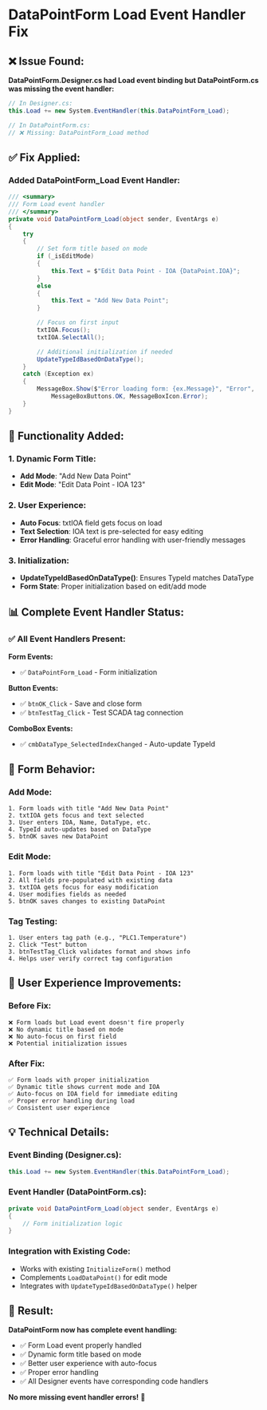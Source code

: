 # DataPointForm Load Event Handler Fix

## ❌ **Issue Found:**

**DataPointForm.Designer.cs had Load event binding but DataPointForm.cs was missing the event handler:**

```csharp
// In Designer.cs:
this.Load += new System.EventHandler(this.DataPointForm_Load);

// In DataPointForm.cs:
// ❌ Missing: DataPointForm_Load method
```

## ✅ **Fix Applied:**

### **Added DataPointForm_Load Event Handler:**

```csharp
/// <summary>
/// Form Load event handler
/// </summary>
private void DataPointForm_Load(object sender, EventArgs e)
{
    try
    {
        // Set form title based on mode
        if (_isEditMode)
        {
            this.Text = $"Edit Data Point - IOA {DataPoint.IOA}";
        }
        else
        {
            this.Text = "Add New Data Point";
        }

        // Focus on first input
        txtIOA.Focus();
        txtIOA.SelectAll();

        // Additional initialization if needed
        UpdateTypeIdBasedOnDataType();
    }
    catch (Exception ex)
    {
        MessageBox.Show($"Error loading form: {ex.Message}", "Error", 
            MessageBoxButtons.OK, MessageBoxIcon.Error);
    }
}
```

## 🎯 **Functionality Added:**

### **1. Dynamic Form Title:**
- **Add Mode**: "Add New Data Point"
- **Edit Mode**: "Edit Data Point - IOA 123"

### **2. User Experience:**
- **Auto Focus**: txtIOA field gets focus on load
- **Text Selection**: IOA text is pre-selected for easy editing
- **Error Handling**: Graceful error handling with user-friendly messages

### **3. Initialization:**
- **UpdateTypeIdBasedOnDataType()**: Ensures TypeId matches DataType
- **Form State**: Proper initialization based on edit/add mode

## 📊 **Complete Event Handler Status:**

### **✅ All Event Handlers Present:**

**Form Events:**
- ✅ `DataPointForm_Load` - Form initialization

**Button Events:**
- ✅ `btnOK_Click` - Save and close form
- ✅ `btnTestTag_Click` - Test SCADA tag connection

**ComboBox Events:**
- ✅ `cmbDataType_SelectedIndexChanged` - Auto-update TypeId

## 🔧 **Form Behavior:**

### **Add Mode:**
```
1. Form loads with title "Add New Data Point"
2. txtIOA gets focus and text selected
3. User enters IOA, Name, DataType, etc.
4. TypeId auto-updates based on DataType
5. btnOK saves new DataPoint
```

### **Edit Mode:**
```
1. Form loads with title "Edit Data Point - IOA 123"
2. All fields pre-populated with existing data
3. txtIOA gets focus for easy modification
4. User modifies fields as needed
5. btnOK saves changes to existing DataPoint
```

### **Tag Testing:**
```
1. User enters tag path (e.g., "PLC1.Temperature")
2. Click "Test" button
3. btnTestTag_Click validates format and shows info
4. Helps user verify correct tag configuration
```

## 🎯 **User Experience Improvements:**

### **Before Fix:**
```
❌ Form loads but Load event doesn't fire properly
❌ No dynamic title based on mode
❌ No auto-focus on first field
❌ Potential initialization issues
```

### **After Fix:**
```
✅ Form loads with proper initialization
✅ Dynamic title shows current mode and IOA
✅ Auto-focus on IOA field for immediate editing
✅ Proper error handling during load
✅ Consistent user experience
```

## 💡 **Technical Details:**

### **Event Binding (Designer.cs):**
```csharp
this.Load += new System.EventHandler(this.DataPointForm_Load);
```

### **Event Handler (DataPointForm.cs):**
```csharp
private void DataPointForm_Load(object sender, EventArgs e)
{
    // Form initialization logic
}
```

### **Integration with Existing Code:**
- Works with existing `InitializeForm()` method
- Complements `LoadDataPoint()` for edit mode
- Integrates with `UpdateTypeIdBasedOnDataType()` helper

## 🚀 **Result:**

**DataPointForm now has complete event handling:**
- ✅ Form Load event properly handled
- ✅ Dynamic form title based on mode
- ✅ Better user experience with auto-focus
- ✅ Proper error handling
- ✅ All Designer events have corresponding code handlers

**No more missing event handler errors!** 🎉
